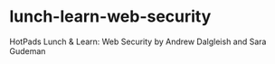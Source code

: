 # lunch-learn-web-security
HotPads Lunch &amp; Learn: Web Security by Andrew Dalgleish and Sara Gudeman
